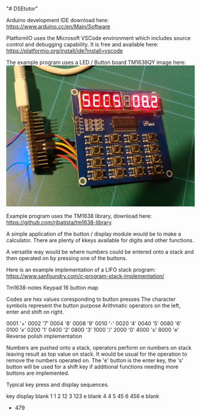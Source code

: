 "# DSEtutor" 

Arduino development IDE download here: https://www.arduino.cc/en/Main/Software

PlatformIO uses the Microsoft VSCode environment which includes source control and debugging capability.
It is free and available here: https://platformio.org/install/ide?install=vscode

The example program uses a LED / Button board TM1638QY image here: ![GitHub Logo](/IMG_20181015_184029.jpg)

Example program uses the TM1638 library, download here: https://github.com/rjbatista/tm1638-library

A simple application of the button / display module would be to make a calculator. There are plenty of kkeys available for digits and other functions.

A versatile way would be where numbers could be entered onto a stack and then operated on by pressing one of the buttons.

Here is an example implementation of a LIFO stack program: https://www.sanfoundry.com/c-program-stack-implementation/

Tm1638-notes
Keypad 16 button map

Codes are hex values coresponding to button presses
The character symbols represent the button purpose
Arithmatic operators on the left, enter and shift on right.

0001 '+'	0002 '7'	0004 '8'	0008 '9'
0010 '-'	0020 '4'	0040 '5'	0080 '6'
0100 'x'	0200 '1'	0400 '2'	0800 '3'
1000 '/'	2000 '0'	4000 's'	8000 'e'
Reverse polish implementation

Numbers are pushed onto a stack, operators perform on numbers on stack leaving result as top value on stack. It would be usual for the operation to remove the numbers operated on. The 'e' button is the enter key, the 's' button will be used for a shift key if additional functions needing more buttons are implemented.

Typical key press and display sequences.

key	display
blank
1	1
2	12
3	123
e	blank
4	4
5	45
6	456
e	blank
+	479
